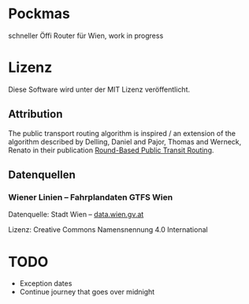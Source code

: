 # Pockmas
schneller Öffi Router für Wien, work in progress

# Lizenz
Diese Software wird unter der MIT Lizenz veröffentlicht.

## Attribution
The public transport routing algorithm is inspired / an extension of the algorithm described by Delling, Daniel and Pajor, Thomas and Werneck, Renato in their publication [Round-Based Public Transit Routing](https://www.microsoft.com/en-us/research/wp-content/uploads/2012/01/raptor_alenex.pdf).

## Datenquellen
### Wiener Linien – Fahrplandaten GTFS Wien
Datenquelle: Stadt Wien – [data.wien.gv.at](https://data.wien.gv.at)

Lizenz: Creative Commons Namensnennung 4.0 International

# TODO
* Exception dates
* Continue journey that goes over midnight
